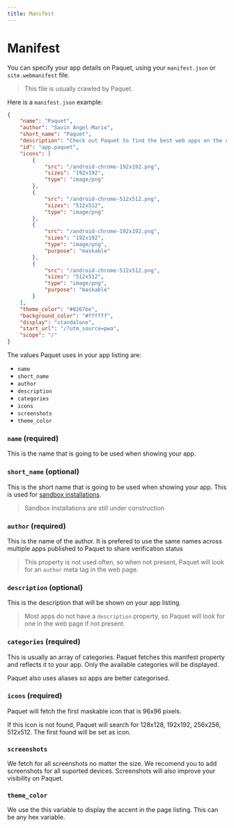 ```yaml
---
title: Manifest
---
```


# Manifest

You can specify your app details on Paquet, using your `manifest.json` or `site.webmanifest` file.

> This file is usually crawled by Paquet.

Here is a `manifest.json` example:

```json
{
	"name": "Paquet",
	"author": "Savin Angel-Mario",
	"short_name": "Paquet",
	"description": "Check out Paquet to find the best web apps on the open web.",
	"id": "app.paquet",
	"icons": [
		{
			"src": "/android-chrome-192x192.png",
			"sizes": "192x192",
			"type": "image/png"
		},
		{
			"src": "/android-chrome-512x512.png",
			"sizes": "512x512",
			"type": "image/png"
		},
		{
			"src": "/android-chrome-192x192.png",
			"sizes": "192x192",
			"type": "image/png",
			"purpose": "maskable"
		},
		{
			"src": "/android-chrome-512x512.png",
			"sizes": "512x512",
			"type": "image/png",
			"purpose": "maskable"
		}
	],
	"theme_color": "#8267be",
	"background_color": "#ffffff",
	"display": "standalone",
	"start_url": "/?utm_source=pwa",
	"scope": "/"
}
```

The values Paquet uses in your app listing are:

-   `name`
-   `short_name`
-   `author`
-   `description`
-   `categories`
-   `icons`
-   `screenshots`
-   `theme_color`

### `name` (required)

This is the name that is going to be used when showing your app.

### `short_name` (optional)

This is the short name that is going to be used when showing your app.
This is used for [sandbox installations](/docs/sandbox-installations).

> Sandbox Installations are still under construction

### `author` (required)

This is the name of the author. It is prefered to use the same
names across multiple apps published to Paquet to share
verification status

> This property is not used often, so when not present,
> Paquet will look for an `author` meta tag in the web page.

### `description` (optional)

This is the description that will be shown on your app listing.

> Most apps do not have a `description` property, so Paquet
> will look for one in the web page if not present.

### `categories` (required)

This is usually an array of categories.
Paquet fetches this manifest property and reflects it to your app.
Only the available categories will be displayed.

Paquet also uses aliases so apps are better categorised.

### `icons` (required)

Paquet will fetch the first maskable icon that is 96x96 pixels.

If this icon is not found, Paquet will search for 128x128, 192x192, 256x256, 512x512.
The first found will be set as icon.

### `screenshots`

We fetch for all screenshots no matter the size. We recomend
you to add screenshots for all suported devices. Screenshots
will also improve your visibility on Paquet.

### `theme_color`

We use the this variable to display the accent in the page listing.
This can be any hex variable.
